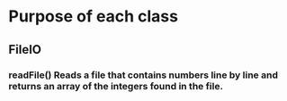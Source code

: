# Purpose of each class

## FileIO

### readFile() Reads a file that contains numbers line by line and returns an array of the integers found in the file.
